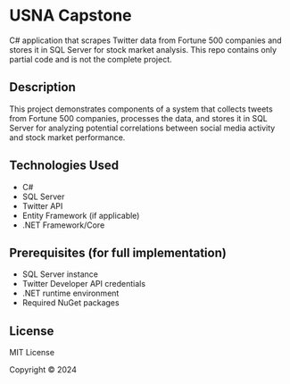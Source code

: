 # USNA Capstone

C# application that scrapes Twitter data from Fortune 500 companies and stores it in SQL Server for stock market analysis. This repo contains only partial code and is not the complete project.

## Description 

This project demonstrates components of a system that collects tweets from Fortune 500 companies, processes the data, and stores it in SQL Server for analyzing potential correlations between social media activity and stock market performance.

## Technologies Used

- C#
- SQL Server
- Twitter API
- Entity Framework (if applicable)
- .NET Framework/Core

## Prerequisites (for full implementation)

- SQL Server instance
- Twitter Developer API credentials
- .NET runtime environment
- Required NuGet packages

## License

MIT License

Copyright &copy; 2024